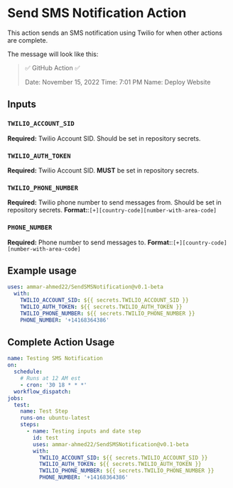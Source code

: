 # Send SMS Notification Action

This action sends an SMS notification using Twilio for when other actions are complete.

The message will look like this:

> ✅ GitHub Action ✅
> 
> Date: November 15, 2022
> Time: 7:01 PM
> Name: Deploy Website

## Inputs

### `TWILIO_ACCOUNT_SID`

**Required:** Twilio Account SID. Should be set in repository secrets.

### `TWILIO_AUTH_TOKEN`

**Required:** Twilio Account SID. **MUST** be set in repository secrets.

### `TWILIO_PHONE_NUMBER`

**Required:** Twilio phone number to send messages from. Should be set in repository secrets.
**Format:**:`[+][country-code][number-with-area-code]`

### `PHONE_NUMBER`

**Required:** Phone number to send messages to. 
**Format:**:`[+][country-code][number-with-area-code]`


## Example usage

```yaml
uses: ammar-ahmed22/SendSMSNotification@v0.1-beta
  with:
    TWILIO_ACCOUNT_SID: ${{ secrets.TWILIO_ACCOUNT_SID }}
    TWILIO_AUTH_TOKEN: ${{ secrets.TWILIO_AUTH_TOKEN }}
    TWILIO_PHONE_NUMBER: ${{ secrets.TWILIO_PHONE_NUMBER }}
    PHONE_NUMBER: '+14168364386'
```

## Complete Action Usage
```yaml
name: Testing SMS Notification
on:
  schedule:
    # Runs at 12 AM est
    - cron: '30 18 * * *'
  workflow_dispatch:
jobs:
  test:
    name: Test Step
    runs-on: ubuntu-latest
    steps:
      - name: Testing inputs and date step
        id: test
        uses: ammar-ahmed22/SendSMSNotification@v0.1-beta
        with:
          TWILIO_ACCOUNT_SID: ${{ secrets.TWILIO_ACCOUNT_SID }}
          TWILIO_AUTH_TOKEN: ${{ secrets.TWILIO_AUTH_TOKEN }}
          TWILIO_PHONE_NUMBER: ${{ secrets.TWILIO_PHONE_NUMBER }}
          PHONE_NUMBER: '+14168364386'
```
